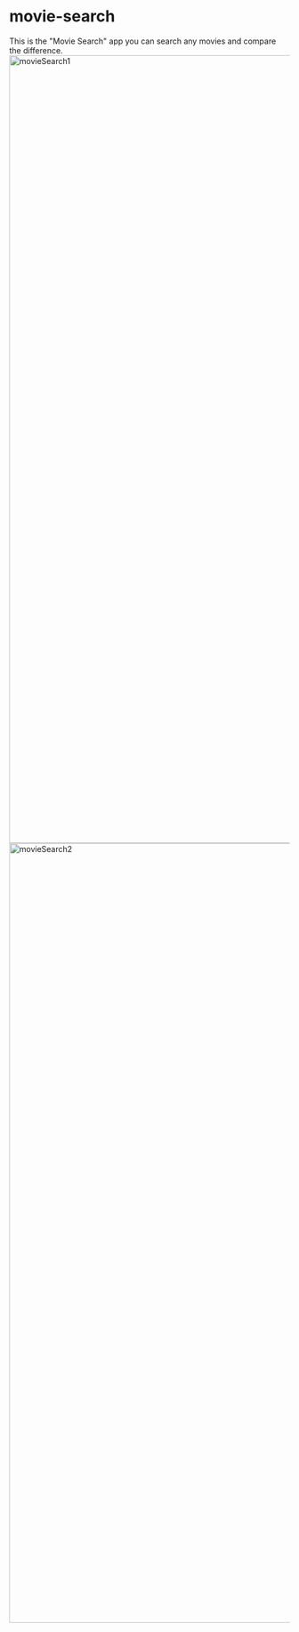 # movie-search
This is the "Movie Search" app you can search any movies and compare the difference. 
<img width="1416" alt="movieSearch1" src="https://user-images.githubusercontent.com/43631528/71960877-73782600-3239-11ea-8921-7ceb80b08b66.png">
<img width="1401" alt="movieSearch2" src="https://user-images.githubusercontent.com/43631528/71960878-7410bc80-3239-11ea-97ac-8ed6198e1e19.png">
